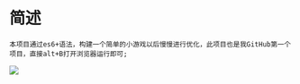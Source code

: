 # 简述

    本项目通过es6+语法，构建一个简单的小游戏以后慢慢进行优化，此项目也是我GitHub第一个项目，直接alt+B打开浏览器运行即可;

<img src="https://user-images.githubusercontent.com/75928200/164844971-e3ee3f54-0a3c-42ba-b9e2-92dcfdd922d9.png"/>
